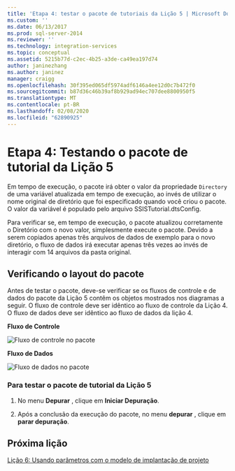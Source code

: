 ```yaml
---
title: 'Etapa 4: testar o pacote de tutoriais da Lição 5 | Microsoft Docs'
ms.custom: ''
ms.date: 06/13/2017
ms.prod: sql-server-2014
ms.reviewer: ''
ms.technology: integration-services
ms.topic: conceptual
ms.assetid: 5215b77d-c2ec-4b25-a3de-ca49ea197d74
author: janinezhang
ms.author: janinez
manager: craigg
ms.openlocfilehash: 30f395ed065df5974adf6146a4ee12d0c7b472f0
ms.sourcegitcommit: b87d36c46b39af8b929ad94ec707dee8800950f5
ms.translationtype: MT
ms.contentlocale: pt-BR
ms.lasthandoff: 02/08/2020
ms.locfileid: "62890925"
---
```

# <a name="step-4-testing-the-lesson-5-tutorial-package"></a>Etapa 4: Testando o pacote de tutorial da Lição 5
  Em tempo de execução, o pacote irá obter o valor da propriedade `Directory` de uma variável atualizada em tempo de execução, ao invés de utilizar o nome original de diretório que foi especificado quando você criou o pacote. O valor da variável é populado pelo arquivo SSISTutorial.dtsConfig.  
  
 Para verificar se, em tempo de execução, o pacote atualizou corretamente o Diretório com o novo valor, simplesmente execute o pacote. Devido a serem copiados apenas três arquivos de dados de exemplo para o novo diretório, o fluxo de dados irá executar apenas três vezes ao invés de interagir com 14 arquivos da pasta original.  
  
## <a name="checking-the-package-layout"></a>Verificando o layout do pacote  
 Antes de testar o pacote, deve-se verificar se os fluxos de controle e de dados do pacote da Lição 5 contêm os objetos mostrados nos diagramas a seguir. O fluxo de controle deve ser idêntico ao fluxo de controle da Lição 4. O fluxo de dados deve ser idêntico ao fluxo de dados da lição 4.  
  
 **Fluxo de Controle**  
  
 ![Fluxo de controle no pacote](../../2014/tutorials/media/task4lesson2control.gif "Fluxo de controle no pacote")  
  
 **Fluxo de Dados**  
  
 ![Fluxo de dados no pacote](../../2014/tutorials/media/task9lesson1data.gif "Fluxo de dados no pacote")  
  
### <a name="to-test-the-lesson-5-tutorial-package"></a>Para testar o pacote de tutorial da Lição 5  
  
1.  No menu **Depurar** , clique em **Iniciar Depuração**.  
  
2.  Após a conclusão da execução do pacote, no menu **depurar** , clique em **parar depuração**.  
  
## <a name="next-lesson"></a>Próxima lição  
 [Lição 6: Usando parâmetros com o modelo de implantação de projeto](../integration-services/lesson-6-using-parameters-with-the-project-deployment-model-in-ssis.md)  
  
  
